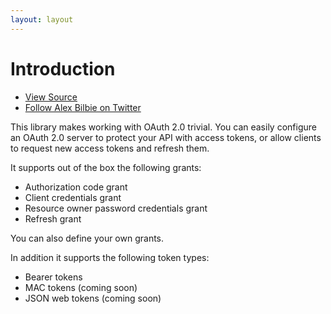 ```yaml
---
layout: layout
---
```


# Introduction

<ul class="quick_links">
    <li><a class="github" href="https://github.com/thephpleague/oauth2-server">View Source</a></li>
    <li><a class="twitter" href="https://twitter.com/alexbilbie">Follow Alex Bilbie on Twitter</a></li>
</ul>

This library makes working with OAuth 2.0 trivial. You can easily configure an OAuth 2.0 server to protect your API with access tokens, or allow clients to request new access tokens and refresh them.

It supports out of the box the following grants:

* Authorization code grant
* Client credentials grant
* Resource owner password credentials grant
* Refresh grant

You can also define your own grants.

In addition it supports the following token types:

* Bearer tokens
* MAC tokens (coming soon)
* JSON web tokens (coming soon)
